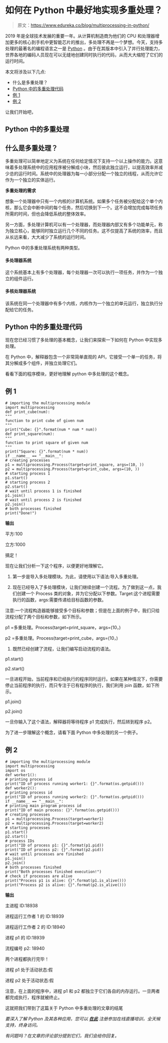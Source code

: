 # 如何在 Python 中最好地实现多重处理？

> 原文：<https://www.edureka.co/blog/multiprocessing-in-python/>

2019 年是全球技术发展的重要一年。从计算机制造商为他们的 CPU 和处理器增加更多的核心到手机中更智能芯片的推出，多处理不再是一个梦想。今天，支持多处理的最著名的编程语言之一是 [Python](https://www.edureka.co/blog/python-tutorial/) 。由于在其版本中引入了并行处理能力，世界各地的编码人员现在可以无缝地创建同时执行的代码，从而大大缩短了它们的运行时间。

本文将涉及以下几点:

*   什么是多重处理？
*   [Python 中的多重处理代码](#CodeForMultiprocessingInPython)
*   [例 1](#Example1)
*   [例 2](#Example2)

让我们开始吧，

## **Python 中的多重处理**

## 什么是多重处理？

多重处理可以简单地定义为系统在任何给定情况下支持一个以上操作的能力。这意味着多处理系统中的应用程序被分解成小块，然后彼此独立运行，以提高效率并减少总的运行时间。系统中的处理器为每一小部分分配一个独立的线程，从而允许它作为一个独立的实体运行。

**多重处理的需求**

想象一个处理器中只有一个内核的计算机系统。如果多个任务被分配给这个单个内核，那么它会中断中间的每个任务，然后切换到下一个。这不会增加完成每项任务所需的时间，但也会降低系统的整体效率。

另一方面，多处理计算机可以有一个处理器，而处理器内部又有多个功能单元，称为独立核心，能够同时独立运行几个不同的任务。这不仅提高了系统的效率，而且从长远来看，大大减少了系统的运行时间。

Python 中的多重处理系统有两种类型。

#### **多处理器系统**

这个系统基本上有多个处理器，每个处理器一次可以执行一项任务，并作为一个独立的组件运行。

#### **多核处理器系统**

该系统在同一个处理器中有多个内核，内核作为一个独立的单元运行，独立执行分配给它的任务。

## **Python 中的多重处理代码**

现在您已经习惯了多处理的基本概念，让我们来探索一下如何在 Python 中实现多处理。

在 Python 中，解释器包含一个非常简单直观的 API，它接受一个单一的任务，将其分解成多个组件，并独立处理它们。

看看下面的程序模块，更好地理解 python 中多处理的这个概念。

## **例 1**

```
# importing the multiprocessing module
import multiprocessing
def print_cube(num):
"""
function to print cube of given num
"""
print("Cube: {}".format(num * num * num))
def print_square(num):
"""
function to print square of given num
"""
print("Square: {}".format(num * num))
if __name__ == "__main__":
# creating processes
p1 = multiprocessing.Process(target=print_square, args=(10, ))
p2 = multiprocessing.Process(target=print_cube, args=(10, ))
# starting process 1
p1.start()
# starting process 2
p2.start()
# wait until process 1 is finished
p1.join()
# wait until process 2 is finished
p2.join()
# both processes finished
print("Done!") 
```

**输出**

平方:100

立方:1000

搞定！

现在让我们分析一下这个程序，以便更好地理解它。

1.  第一步是导入多处理模块。为此，请使用以下语法:导入多重处理。

2.  现在已经导入了多处理模块，让我们继续创建一个流程。为了做到这一点，我们创建一个 Process 类的对象，并为它分配以下参数。Target:这个进程需要执行的函数，args:需要传递给目标函数的参数。

注意:一个流程构造器能够接受多个目标和参数；但是在上面的例子中，我们只给流程分配了两个目标和参数，如下所示。

p1 =多重处理。Process(target=print_square，args=(10，)

p2 =多重处理。Process(target=print_cube，args=(10，)

1.  既然已经创建了流程，让我们编写启动流程的语法。

p1.start()

p2.start()

一旦进程开始，当前程序和已经执行的程序同时运行。如果在某种情况下，你需要停止当前程序的执行，而只专注于已有程序的执行，我们利用 join 函数，如下所示。

p1.join()

p2.join()

一旦你输入了这个语法，解释器将等待程序 p1 完成执行，然后转到程序 p2。

为了进一步理解这个概念，请看下面 Python 中多处理的另一个例子。

## **例 2**

```
# importing the multiprocessing module
import multiprocessing
import os
def worker1():
# printing process id
print("ID of process running worker1: {}".format(os.getpid()))
def worker2():
# printing process id
print("ID of process running worker2: {}".format(os.getpid()))
if __name__ == "__main__":
# printing main program process id
print("ID of main process: {}".format(os.getpid()))
# creating processes
p1 = multiprocessing.Process(target=worker1)
p2 = multiprocessing.Process(target=worker2)
# starting processes
p1.start()
p2.start()
# process IDs
print("ID of process p1: {}".format(p1.pid))
print("ID of process p2: {}".format(p2.pid))
# wait until processes are finished
p1.join()
p2.join()
# both processes finished
print("Both processes finished execution!")
# check if processes are alive
print("Process p1 is alive: {}".format(p1.is_alive()))
print("Process p2 is alive: {}".format(p2.is_alive())) 
```

**输出**

主进程 ID:18938

进程运行工作者 1 的 ID:18939

进程运行工作者 2 的 ID:18940

进程 p1 的 ID:18939

流程编号 p2: 18940

两个进程都执行完毕！

进程 p1 处于活动状态:假

进程 p2 处于活动状态:假

注意，在上面的程序中，进程 p1 和 p2 都独立于它们各自的内存运行。一旦两者都完成执行，程序就被终止。

这就把我们带到了这篇关于 Python 中多重处理的文章的结尾

*要深入了解 Python 及其各种应用，您可以 [**在此**](https://www.edureka.co/python/) 注册参加在线直播培训，全天候支持，终身访问。*

*有问题吗？在文章的评论部分提到它们，我们会给你回复。*